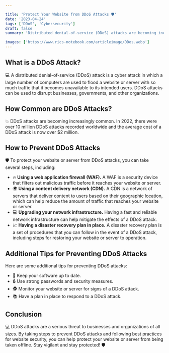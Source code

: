 ```yaml
---

title: 'Protect Your Website from DDoS Attacks 🛡️'
date: '2023-04-24'
tags: ['DDoS', 'Cybersecurity']
draft: false
summary: 'Distributed denial-of-service (DDoS) attacks are becoming increasingly common and can result in significant damage to businesses and organizations. Learn about the causes of DDoS attacks, how to prevent them, and tips for protecting your website or server from this devastating cyber attack.'

images: ['https://www.rics-notebook.com/articleimage/DDos.webp']
---
```


## What is a DDoS Attack?

💻 A distributed denial-of-service (DDoS) attack is a cyber attack in which a
large number of computers are used to flood a website or server with so much
traffic that it becomes unavailable to its intended users. DDoS attacks can be
used to disrupt businesses, governments, and other organizations.

## How Common are DDoS Attacks?

💥 DDoS attacks are becoming increasingly common. In 2022, there were over 10
million DDoS attacks recorded worldwide and the average cost of a DDoS attack is
now over $2 million.

## How to Prevent DDoS Attacks

🛡️ To protect your website or server from DDoS attacks, you can take several
steps, including:

- 🔥 **Using a web application firewall (WAF).** A WAF is a security device that
  filters out malicious traffic before it reaches your website or server.
- 🌍 **Using a content delivery network (CDN).** A CDN is a network of servers
  that deliver content to users based on their geographic location, which can
  help reduce the amount of traffic that reaches your website or server.
- 💻 **Upgrading your network infrastructure.** Having a fast and reliable
  network infrastructure can help mitigate the effects of a DDoS attack.
- 📈 **Having a disaster recovery plan in place.** A disaster recovery plan is a
  set of procedures that you can follow in the event of a DDoS attack, including
  steps for restoring your website or server to operation.

## Additional Tips for Preventing DDoS Attacks

Here are some additional tips for preventing DDoS attacks:

- 🔄 Keep your software up to date.
- 🔒 Use strong passwords and security measures.
- 🕵️ Monitor your website or server for signs of a DDoS attack.
- 📚 Have a plan in place to respond to a DDoS attack.

## Conclusion

💻 DDoS attacks are a serious threat to businesses and organizations of all
sizes. By taking steps to prevent DDoS attacks and following best practices for
website security, you can help protect your website or server from being taken
offline. Stay vigilant and stay protected! 🛡️
